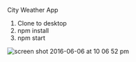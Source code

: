 City Weather App

1. Clone to desktop
2. npm install
3. npm start 

![screen shot 2016-06-06 at 10 06 52 pm](https://cloud.githubusercontent.com/assets/6344422/15845806/d0626ade-2c33-11e6-9dfb-0c36277cd595.png)
